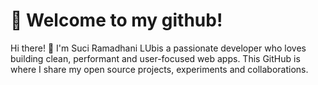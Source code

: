 # 🚀 Welcome to my github!

Hi there! 👋 I'm Suci Ramadhani LUbis a passionate developer who loves building clean, performant and user-focused web apps. 
This GitHub is where I share my open source projects, experiments and collaborations.
